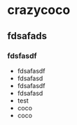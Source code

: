 # crazycoco
## fdsafads
### fdsfasdf
- fdsafasdf
- fdsafasd
- fdsafasdf
- fdsafasd
- test
- coco
- coco

